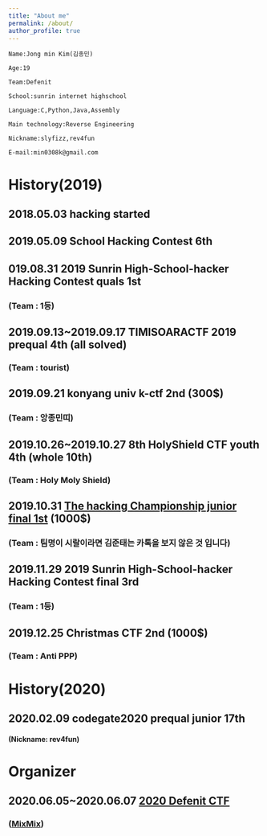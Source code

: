 ```yaml
---
title: "About me"
permalink: /about/
author_profile: true
---
```

```
Name:Jong min Kim(김종민) 

Age:19

Team:Defenit

School:sunrin internet highschool 

Language:C,Python,Java,Assembly

Main technology:Reverse Engineering

Nickname:slyfizz,rev4fun 

E-mail:min0308k@gmail.com
```

# History(2019)

## 2018.05.03 hacking started

## 2019.05.09 School Hacking Contest 6th

## 019.08.31 2019 Sunrin High-School-hacker Hacking Contest quals 1st
### (Team : 1등)

## 2019.09.13~2019.09.17 TIMISOARACTF 2019 prequal 4th (all solved)
### (Team : tourist)

## 2019.09.21 konyang univ k-ctf 2nd (300$)
### (Team : 앙종민띠)

## 2019.10.26~2019.10.27 8th HolyShield CTF youth 4th (whole 10th)
### (Team : Holy Moly Shield)

## 2019.10.31 [The hacking Championship junior final 1st](https://news.unn.net/news/articleView.html?idxno=221717) (1000$)
### (Team : 팀명이 시랄이라면 김준태는 카톡을 보지 않은 것 입니다)

## 2019.11.29 2019 Sunrin High-School-hacker Hacking Contest final 3rd
### (Team : 1등)

## 2019.12.25 Christmas CTF 2nd (1000$) 
### (Team : Anti PPP)

# History(2020)

## 2020.02.09 codegate2020 prequal junior 17th
#### (Nickname: rev4fun)


# Organizer
## 2020.06.05~2020.06.07 [2020 Defenit CTF](https://www.boannews.com/media/view.asp?idx=88856&page=1&kind=1)
### ([MixMix](https://github.com/slyfizz3/Make-challenges/tree/master/2020DefenitCTF))


